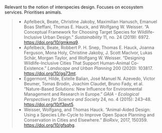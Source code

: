 
Relevant to the notion of interspecies design. Focuses on ecosystem services. Prioritises animals.

>- Apfelbeck, Beate, Christine Jakoby, Maximilian Hanusch, Emanuel Boas Steffani, Thomas E. Hauck, and Wolfgang W. Weisser. “A Conceptual Framework for Choosing Target Species for Wildlife-Inclusive Urban Design.” *Sustainability* 11, no. 24 (2019): 6972. https://doi.org/10/gmkmq9.
>- Apfelbeck, Beate, Robbert P. H. Snep, Thomas E. Hauck, Joanna Ferguson, Mona Holy, Christine Jakoby, J. Scott MacIvor, Lukas Schär, Morgan Taylor, and Wolfgang W. Weisser. “Designing Wildlife-Inclusive Cities That Support Human-Animal Co-Existence.” *Landscape and Urban Planning* 200 (2020): 103817. https://doi.org/10/gg73mt.
>- Eggermont, Hilde, Estelle Balian, José Manuel N. Azevedo, Victor Beumer, Tomas Brodin, Joachim Claudet, Bruno Fady, et al. “Nature-Based Solutions: New Influence for Environmental Management and Research in Europe.” *GAIA - Ecological Perspectives for Science and Society* 24, no. 4 (2015): 243–48. https://doi.org/10/f3pvt5.
>- Weisser, Wolfgang, and Thomas Hauck. “Animal-Aided Design: Using a Species Life-Cycle to Improve Open Space Planning and Conservation in Cities and Elsewhere.” *BioRxiv*, 2017, 150359. https://doi.org/10/gfsqhg.
